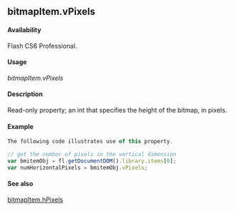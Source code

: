 ## bitmapItem.vPixels

#### Availability

Flash CS6 Professional.

#### Usage

*bitmapItem.vPixels*

#### Description

Read-only property; an int that specifies the height of the bitmap, in pixels.

#### Example

```javascript
The following code illustrates use of this property.

// get the number of pixels in the vertical dimension 
var bmitemObj = fl.getDocumentDOM().library.items[0];
var numHorizontalPixels = bmitemObj.vPixels;

```
#### See also

[bitmapItem.hPixels](../BitmapItem_object/bitmapIte5.md)
